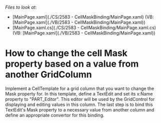 <!-- default file list -->
*Files to look at*:

* [MainPage.xaml](./CS/2583 - CellMaskBinding/MainPage.xaml) (VB: [MainPage.xaml](./VB/2583 - CellMaskBinding/MainPage.xaml))
* [MainPage.xaml.cs](./CS/2583 - CellMaskBinding/MainPage.xaml.cs) (VB: [MainPage.xaml](./VB/2583 - CellMaskBinding/MainPage.xaml))
<!-- default file list end -->
# How to change the cell Mask property based on a value from another GridColumn


<p>Implement a CellTemplate for a grid column that you want to change the Mask property for. In this template, define a TextEdit and set its x:Name property to "PART_Editor". This editor will be used by the GridControl for displaying and editing values in this column. The last step is to bind this TextEdit's Mask property to a necessary value from another column and define an appropriate convertor for this binding.<br />
</p>

<br/>


